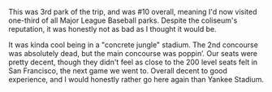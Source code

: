 This was 3rd park of the trip, and was #10 overall, meaning I'd now
visited one-third of all Major League Baseball parks. Despite the
coliseum's reputation, it was honestly not as bad as I thought it
would be. 

It was kinda cool being in a "concrete jungle" stadium. The 2nd
concourse was absolutely dead, but the main concourse was poppin’. Our
seats were pretty decent, though they didn't feel as close to the 200
level seats felt in San Francisco, the next game we went to. Overall
decent to good experience, and I would honestly rather go here again
than Yankee Stadium.
